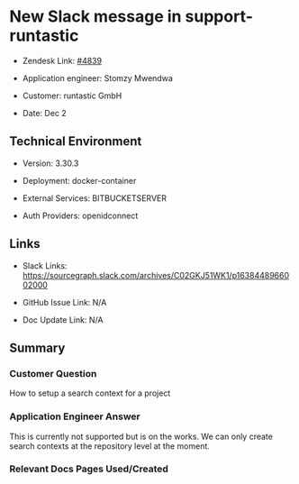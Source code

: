 

# New Slack message in support-runtastic <!-- Ticket Title  Hint: include keywords to make it searchable -->



- Zendesk Link: [#4839](https://sourcegraph.zendesk.com/agent/tickets/4839)

- Application engineer: Stomzy Mwendwa

- Customer: runtastic GmbH <!-- Redact if this contains personally identifying information -->

- Date: Dec 2


<!-- Data populated from integration, speak to Ben Gordon or Michael Bali if not working -->

<!-- During Internal team trial, fill missing data manually (we are waiting for all data to sync) -->



## Technical Environment

- Version: 3.30.3​

- Deployment: docker-container

- External Services: BITBUCKETSERVER

- Auth Providers: openidconnect





## Links
<!-- Data for application engineer manual entry -->
- Slack Links: https://sourcegraph.slack.com/archives/C02GKJ51WK1/p1638448966002000

- GitHub Issue Link: N/A

- Doc Update Link: N/A



## Summary

### Customer Question

How to setup a search context for a project
### Application Engineer Answer

This is currently not supported but is on the works. We can only create search contexts at the repository level at the moment.

### Relevant Docs Pages Used/Created


<!-- Once complete, upload a copy to https://github.com/sourcegraph/support-tools-internal/tree/main/resolved-tickets as a .md file -->
<!-- Name the file 4839.md -->
